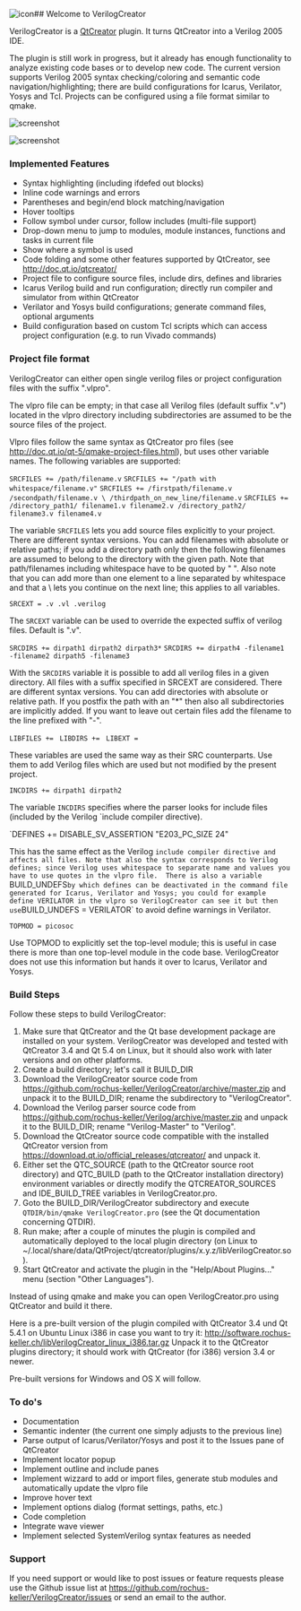![icon](http://software.rochus-keller.ch/VerilogCreator_100.png)## Welcome to VerilogCreator 

VerilogCreator is a [QtCreator](https://download.qt.io/official_releases/qtcreator/) plugin. It turns QtCreator into a Verilog 2005 IDE. 

The plugin is still work in progress, but it already has enough functionality to analyze existing code bases or to develop new code. The current version supports Verilog 2005 syntax checking/coloring and semantic code navigation/highlighting; there are build configurations for Icarus, Verilator, Yosys and Tcl. Projects can be configured using a file format similar to qmake.

![screenshot](http://software.rochus-keller.ch/VlCreator_screenshot2.png "VerilogCreator Screenshot")


![screenshot](http://software.rochus-keller.ch/VlCreator_screenshot7.png "VerilogCreator Screenshot")

### Implemented Features

- Syntax highlighting (including ifdefed out blocks)
- Inline code warnings and errors 
- Parentheses and begin/end block matching/navigation
- Hover tooltips
- Follow symbol under cursor, follow includes (multi-file support)
- Drop-down menu to jump to modules, module instances, functions and tasks in current file  
- Show where a symbol is used 
- Code folding and some other features supported by QtCreator, see http://doc.qt.io/qtcreator/
- Project file to configure source files, include dirs, defines and libraries
- Icarus Verilog build and run configuration; directly run compiler and simulator from within QtCreator
- Verilator and Yosys build configurations; generate command files, optional arguments
- Build configuration based on custom Tcl scripts which can access project configuration (e.g. to run Vivado commands)

### Project file format

VerilogCreator can either open single verilog files or project configuration files with the suffix ".vlpro".

The vlpro file can be empty; in that case all Verilog files (default suffix ".v") located in the vlpro directory including subdirectories are assumed to be the source files of the project. 

Vlpro files follow the same syntax as QtCreator pro files (see http://doc.qt.io/qt-5/qmake-project-files.html), but uses other variable names. The following variables are supported:

`SRCFILES += /path/filename.v`
`SRCFILES += "/path with whitespace/filename.v"`
`SRCFILES += /firstpath/filename.v /secondpath/filename.v \
		/thirdpath_on_new_line/filename.v`
`SRCFILES += /directory_path1/ filename1.v filename2.v /directory_path2/ filename3.v filename4.v`

The variable `SRCFILES` lets you add source files explicitly to your project. There are different syntax versions. You can add filenames with absolute or relative paths; if you add a directory path only then the following filenames are assumed to belong to the directory with the given path.
Note that path/filenames including whitespace have to be quoted by " ". Also note that you can add more than one element to a line separated by whitespace and that a \ lets you continue on the next line; this applies to all variables.

`SRCEXT = .v .vl .verilog`

The `SRCEXT` variable can be used to override the expected suffix of verilog files. Default is ".v".


`SRCDIRS += dirpath1 dirpath2 dirpath3*`
`SRCDIRS += dirpath4 -filename1 -filename2 dirpath5 -filename3`

With the `SRCDIRS` variable it is possible to add all verilog files in a given directory. All files with a suffix specified in SRCEXT are considered. There are different syntax versions. You can add directories with absolute or relative path. If you postfix the path with an "*" then also all subdirectories are implicitly added. If you want to leave out certain files add the filename to the line prefixed with "-".

`LIBFILES += `
`LIBDIRS += `
`LIBEXT = `

These variables are used the same way as their SRC counterparts. Use them to add Verilog files which are used but not modified by the present project.

`INCDIRS += dirpath1 dirpath2`

The variable `INCDIRS` specifies where the parser looks for include files (included by the Verilog `include compiler directive).

`DEFINES += DISABLE_SV_ASSERTION "E203_PC_SIZE 24"

This has the same effect as the Verilog `include compiler directive and affects all files. Note that also the syntax corresponds to Verilog defines; since Verilog uses whitespace to separate name and values you have to use quotes in the vlpro file. 
There is also a variable `BUILD_UNDEFS` by which defines can be deactivated in the command file generated for Icarus, Verilator and Yosys; you could for example define VERILATOR in the vlpro so VerilogCreator can see it but then use `BUILD_UNDEFS = VERILATOR` to avoid define warnings in Verilator.

`TOPMOD = picosoc`

Use TOPMOD to explicitly set the top-level module; this is useful in case there is more than one top-level module in the code base. VerilogCreator does not use this information but hands it over to Icarus, Verilator and Yosys.

### Build Steps
Follow these steps to build VerilogCreator:

1. Make sure that QtCreator and the Qt base development package are installed on your system. VerilogCreator was developed and tested with QtCreator 3.4 and Qt 5.4 on Linux, but it should also work with later versions and on other platforms.
2. Create a build directory; let's call it BUILD_DIR
3. Download the VerilogCreator source code from https://github.com/rochus-keller/VerilogCreator/archive/master.zip and unpack it to the BUILD_DIR; rename the subdirectory to "VerilogCreator".
3. Download the Verilog parser source code from https://github.com/rochus-keller/Verilog/archive/master.zip and unpack it to the BUILD_DIR; rename "Verilog-Master" to "Verilog". 
4. Download the QtCreator source code compatible with the installed QtCreator version from https://download.qt.io/official_releases/qtcreator/ and unpack it.
5. Either set the QTC_SOURCE (path to the QtCreator source root directory) and QTC_BUILD (path to the QtCreator installation directory) environment variables or directly modify the QTCREATOR_SOURCES and IDE_BUILD_TREE variables in VerilogCreator.pro. 
5. Goto the BUILD_DIR/VerilogCreator subdirectory and execute `QTDIR/bin/qmake VerilogCreator.pro` (see the Qt documentation concerning QTDIR).
6. Run make; after a couple of minutes the plugin is compiled and automatically deployed to the local plugin directory (on Linux to ~/.local/share/data/QtProject/qtcreator/plugins/x.y.z/libVerilogCreator.so). 
7. Start QtCreator and activate the plugin in the "Help/About Plugins..." menu (section "Other Languages").

Instead of using qmake and make you can open VerilogCreator.pro using QtCreator and build it there.

Here is a pre-built version of the plugin compiled with QtCreator 3.4 und Qt 5.4.1 on Ubuntu Linux i386 in case you want to try it: http://software.rochus-keller.ch/libVerilogCreator_linux_i386.tar.gz
Unpack it to the QtCreator plugins directory; it should work with QtCreator (for i386) version 3.4 or newer.

Pre-built versions for Windows and OS X will follow.

### To do's

- Documentation
- Semantic indenter (the current one simply adjusts to the previous line)
- Parse output of Icarus/Verilator/Yosys and post it to the Issues pane of QtCreator
- Implement locator popup
- Implement outline and include panes
- Implement wizzard to add or import files, generate stub modules and automatically update the vlpro file
- Improve hover text
- Implement options dialog (format settings, paths, etc.)
- Code completion
- Integrate wave viewer
- Implement selected SystemVerilog syntax features as needed

### Support
If you need support or would like to post issues or feature requests please use the Github issue list at https://github.com/rochus-keller/VerilogCreator/issues or send an email to the author.



